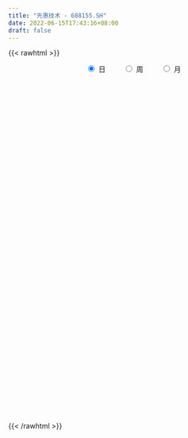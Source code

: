 ```yaml
---
title: "先惠技术 - 688155.SH"
date: 2022-06-15T17:43:16+08:00
draft: false
---
```

{{< rawhtml >}}
    <div style="text-align: center">
        <label style="padding: 1rem;"><input style="margin-right: .5rem" type="radio" name="period" value="D" checked onclick="period_change(this)">日</label>
        <label style="padding: 1rem;"><input style="margin-right: .5rem" type="radio" name="period" value="W" onclick="period_change(this)">周</label>
        <label style="padding: 1rem;"><input style="margin-right: .5rem" type="radio" name="period" value="M" onclick="period_change(this)">月</label>
    </div>
    <div id="chart" style="height: 700px;"></div> 
    <script type="text/javascript">
        const D_v = [124206.69,80470.45,47989.0,33431.68,29339.21,31344.39,31198.3,23331.04,20474.09,21447.74,14818.42,21838.82,15804.06,25136.67,16744.96,14739.3,13012.27,12464.93,10681.92,10879.18,9534.05,12969.58,9588.92,13209.61,12218.04,10835.03,6737.52,72419.95,54273.79,25801.16,23748.02,21853.81,36694.26,38160.74,15353.39,15699.0,7691.98,12760.1,17895.94,15075.28,20309.35,16086.75,20210.23,26529.4,21009.09,29230.0,27811.55,30958.01,27807.19,20720.53,19434.28,24914.01,12880.0,17404.65,13927.17,11067.5,20579.91,11167.14,16702.9,25707.51,11964.03,10477.43,10845.42,13886.72,14020.34,8041.68,13333.7,10389.93,7712.14,10924.56,7636.43,6589.7,7325.14,6337.02,5592.85,10237.66,16707.06,9611.57,6660.68,8879.21,5491.46,4825.78,9155.24,12884.97,8279.24,6339.37,7355.18,6409.91,11453.84,6445.24,8407.7,6456.06,8027.12,9552.81,9298.86,6912.11,9548.4,18255.29,14350.58,8749.78,9623.94,9401.9,7475.98,6436.6,8502.28,16022.11,11161.62,7853.14,20428.11,19859.7,10092.18,17937.51,35203.03,26256.8,16946.37,18508.34,12938.38,13380.64,10996.77,13228.29,10614.85,7957.47,6365.3,8234.85,6301.96,13811.87,20481.52,10388.23,9065.04,9727.04,18466.6,12675.97,11283.55,10130.84,9381.62,9634.31,6536.84,10054.76,12178.4,8698.72,7579.93,5975.23,4861.96,3663.88,4342.04,5623.03,6814.23,4067.61,7773.82,6628.94,6954.76,4461.62,6862.22,4674.03,6214.99,3812.98,3153.48,3577.92,4005.46,3022.15,6609.51,7179.42,3062.48,4440.7,4305.0,4040.87,4906.55,5048.8,2480.54,1926.87,1907.46,4823.86,4284.05,3725.88,2298.06,6901.63,4454.33,8037.8,4453.78,5995.57,3706.44,2520.52,3616.34,3611.1,5246.04,6570.18,2926.33,7760.5,5717.85,3847.27,2126.21,2054.18,7288.58,11363.85,9695.4,4506.9,4709.08,6056.62,5659.13,4665.78,5665.77,3987.68,12136.14,17296.66,11237.65,5094.23,11680.13,13276.72,7946.95,8434.41,6385.39,9511.45,11996.89,8845.3,11085.63,10118.0,9126.89,7612.66,15240.32,10911.18,8642.14,10985.53,19398.03,17449.42,11855.67,10349.42,10353.76,12086.38,10667.17,9169.47,9310.74,12101.41,11218.18,13917.71,7261.51,15051.21,10962.0,9282.21,12333.27,7687.27,12157.96,21697.64,16097.85,14000.02,11284.44,14969.41,19761.05,15301.92,9600.64,10856.51,6734.98,7021.44,8783.81,8020.11,6934.6,8511.24,19060.02,12482.91,14760.95,9040.46,8669.39,10052.11,5406.24,6105.29,13251.0,7401.05,10260.83,8947.56,16529.18,14530.81,14837.64,8851.35,5008.37,4601.19,3952.34,6551.78,12236.39,7263.65,4580.1,5098.33,6640.93,4964.99,3256.96,4997.63,6519.77,5936.08,6695.33,6178.85,4913.51,12327.38,7165.45,7382.86,5710.69,5489.45,6784.37,28933.02,22761.37,8718.14,9159.47,8587.05,8398.81,6266.93,7798.78,13011.77,8149.07,11396.23,8984.01,13846.96,7672.49,11774.39,12884.1,15289.08,7310.7,7323.79,7064.55,7279.95,21316.55,17331.89,7588.46,12874.97,11661.29,16073.98,7173.55,6386.0,11985.83,8266.0,7594.82,6036.68,7504.27,7997.82,6063.03,5211.32,3954.62,3735.21,6950.77,6619.27,6927.17,5846.05,4745.87,3446.67,7338.48,9943.84,5213.11,4575.64,5530.23,3547.07,3824.59,4207.77,7740.17,6019.18,7626.16,9170.28,5904.02,3341.55,7313.99,7398.15,5856.41,6488.33,5331.63,8983.27,5025.14,4089.9,12777.42,10303.7,8628.89,9044.52,7351.6,4891.03,4886.53,7058.81,3928.0,7501.92,6376.48,4875.95,7149.25,10032.22,5505.84,6691.96,3539.25,3481.48,4619.25,3801.74,4314.47,5203.73,2230.36,3256.59,3772.19,5264.33,2279.85,4989.57,2166.13,3634.9,2132.58,2952.37,9995.96,13507.18,5518.67,4509.02,5497.83,5511.72,3365.96,4523.31,4271.46,4746.59,4850.84,3377.54,5857.47,4209.42,2827.5,1576.27,3514.11,4249.1,7661.62,5076.97,7298.26,3957.31,3803.24,4430.8,3015.73,2283.0,2842.23,3666.3,3003.83,1805.89,1822.58,2154.84,3918.18,4157.97,5596.08,10543.39,7853.48,4166.28,2862.33,4518.57,2883.81,3764.58,3587.04,5227.88,5906.51,6024.78,4366.69,3456.05,6246.14,5802.87,6213.16,6036.03]
const D_histogram = [0.0,-0.8487749288,-1.4332592755,-1.7869144272,-1.8654265326,-1.9041539254,-2.0117686573,-2.0917072885,-1.9264465498,-1.881720794,-1.654690974,-1.3304608743,-1.0033059986,-0.6693977159,-0.4480667685,-0.15471602,0.0238839459,0.0937018072,0.1801701725,0.1291797253,0.0505708784,-0.16132031,-0.2755199343,-0.094682997,0.0646165908,0.2580785074,0.4162741854,1.2380983754,1.4727038441,1.532280759,1.4008710025,1.335968867,1.3616111784,0.9213579651,0.4819325505,0.2289743645,0.074358177,0.1437553541,0.3751212715,0.5667489923,0.7980754239,0.9197233646,1.0503075765,1.2761709453,1.4780815843,1.547002988,1.7424104657,1.8120672606,2.1633522918,2.2523577948,2.2782149112,1.9611917201,1.5454295138,1.5436248508,1.482597867,1.4232002497,1.6346425657,1.7253399605,1.5089462251,0.799738926,0.1852286044,-0.3260106571,-0.69328626,-0.8256886293,-0.681438959,-0.6244302974,-0.2605453882,-0.0712424491,-0.0764301469,-0.4060148315,-0.6769390233,-0.8589747115,-0.934867644,-1.0549094931,-0.9546096442,-1.1723914362,-1.4095261139,-1.5474207228,-1.7144662934,-1.7524634309,-1.7520908437,-1.8092106883,-1.9482164624,-2.1012923934,-1.9255415538,-1.7725129154,-1.4966711742,-1.2397789158,-0.8082082547,-0.6689255849,-0.624170034,-0.5247140054,-0.4128594428,-0.5381107461,-0.5106218156,-0.2791854419,0.2600382726,0.8356821238,1.011508418,0.9150034499,0.5186774304,0.1633452158,-0.0784768176,-0.3033058402,-0.4877759995,-0.4038717381,-0.1756551361,0.0516784276,0.7112326502,1.4434015768,1.763321516,1.6879139299,2.4854667795,3.0283756118,3.5652163338,3.098339031,2.6266694368,2.4636581928,2.4447076819,2.595074221,2.2589420346,1.6399265403,0.9067788983,0.5647635099,0.2190625605,-0.3238383204,0.1122706617,0.1248239403,-0.1775432776,-0.437679492,-0.9458058184,-1.3974183429,-1.4963794672,-1.2227557016,-1.1611199615,-1.2010299972,-1.0144924601,-0.8523943269,-0.9393598945,-0.9555629546,-0.5663690394,-0.286806857,-0.2284454721,-0.4018882711,-0.336641789,-0.1882602072,-0.4597130726,-0.6076134458,-0.8048670785,-1.1631929522,-1.4682998589,-1.4635242023,-1.5543579155,-1.5117421549,-1.6235875112,-1.5259303637,-1.4128361688,-1.2429969991,-1.1923565436,-1.119999895,-0.7742580611,-0.645580337,-0.3614761457,-0.2416355253,-0.0083981659,0.0979971242,0.3832946187,0.4904792225,0.5801213305,0.6048834928,0.5582236646,0.584757922,0.6991174277,0.7728673772,0.8404253171,1.0971181618,1.284092591,1.1944697126,0.9557929239,0.7042248485,0.3483074557,-0.0206886145,-0.0268562813,-0.1945133533,-0.4790455486,-0.5712982519,-0.6779327883,-0.8968510329,-0.7016520105,-0.4348533917,-0.2689131794,-0.1359844166,0.300808675,0.7787542239,1.2052477475,1.2201996056,1.0770248532,0.8761661727,0.6425792946,0.4669061817,0.2476088202,0.1746352469,0.5126993914,0.8820961803,0.6115801598,0.5507376794,0.7993854847,1.2762989165,1.5639650307,1.7175609501,1.6819840588,1.4811963675,1.9153578513,2.2155705057,2.409762899,2.3495239309,2.283968377,2.4883655256,2.2731330293,2.0058414151,1.9285113013,1.2238751907,1.4601703764,1.552559344,1.5431780198,1.4905961535,0.6074698716,-0.1610017769,-1.0530839694,-1.3678486124,-1.5832177877,-2.1234406097,-2.6854211238,-2.8840338711,-3.0619098368,-2.8339609092,-2.4337202863,-1.8828508267,-2.2615408352,-1.8653418243,-1.256522312,0.807532098,1.45025047,1.4886607316,1.3413688231,0.8672808993,0.6873191,-0.5104056928,-1.2297413058,-1.5423498878,-1.3797395961,-1.2450155878,-0.6150718976,-0.3687822711,0.02191591,-0.0675126816,0.2936331035,-0.0032998182,-0.9989880385,-1.759776863,-2.1858528586,-2.6626373927,-2.623219457,-2.2991011542,-2.576015373,-2.6080951781,-2.7133022894,-2.4129411803,-1.7014213334,-0.6169211609,-0.3994226827,-0.2297612602,0.0215237707,-0.0817315679,0.001720792,-0.178704929,-0.4425448397,-0.694687974,-0.4479807527,-0.0919685456,-0.2551527856,-0.3900079832,-0.2821687895,0.1693349625,0.6424314947,1.1557658907,1.6284004704,1.9060004169,1.7820839571,1.0049731562,0.9283982674,0.6380346608,0.5031318653,0.2814173444,0.5114972216,-0.7785593683,-1.8568955423,-2.5375525324,-2.6020170692,-2.3641280423,-1.9642335216,-1.560331775,-1.1038885384,-0.5899761193,-0.0107554023,0.3978179319,0.4620424687,0.9505744103,1.1980071549,1.597072402,2.0857635526,2.6359965002,2.5709192253,2.4725554476,2.4153905831,2.191363274,2.2906957201,2.4093297974,2.1103457209,2.1635469337,1.4961185848,0.5719645469,0.1862584037,-0.3367510922,-0.1671393973,-0.2164749436,-0.5741849603,-0.9468498806,-1.3563340726,-1.6258543427,-1.8421440734,-1.9380572659,-1.6925286152,-1.4506879951,-1.4936698359,-1.6705865475,-1.1882950962,-0.7174501714,-0.5244394983,-0.3121905919,-0.0625605348,-0.187902818,-0.2521775645,-0.3737877656,-0.092062189,0.1311556103,0.3790918057,0.4971953734,0.7799540978,0.8972353596,0.6301040708,0.6719425009,0.5993021761,0.6015787008,0.8726830199,1.0561282191,0.9320141573,0.3942335712,0.071829454,-0.4900459015,-0.8383176364,-0.8308752671,-0.3303022325,-0.061779214,0.2828509164,0.8351622134,0.9226393195,0.9584149665,0.7126654712,0.280021751,-0.2311293835,-0.0443020187,-0.2159216969,-0.1457858481,-0.139341324,0.2732479362,0.2263659747,-0.2112229196,-0.5135380569,-0.6955407852,-1.0137315112,-1.2444910832,-1.1642864874,-1.1013246793,-1.2637499105,-1.4335185163,-1.1458084476,-0.5851066698,-0.36062897,0.183338235,0.4531744543,0.7089584146,0.609058362,0.2722022736,-0.5222433809,-1.4094129949,-1.6055393604,-1.8874700812,-2.0668921321,-2.1488019698,-2.2586808403,-2.1530966661,-2.2583455451,-2.0874919052,-1.8077697732,-1.433339958,-0.828286628,-0.3108150037,0.135554623,0.3975023571,0.4628499301,0.1688336548,-0.452821407,-0.9539289554,-0.9189909909,-0.8330719806,-0.5397530333,-0.0929334595,0.1358775801,0.3414615462,0.6664361952,1.1319272764,1.5474668971,1.7366326607,1.7840770433,1.7935757219,1.6904655938,1.76083386,1.917554843,2.0417854776,1.6150099906,1.219582977,1.0889447237,1.0239763146,0.9935822742,1.0122672813,1.1273505005,1.4238017967,1.7870657188,1.7498084697,1.4626681123,0.944470673,0.8469988699,0.9238732834,0.9334957877,0.8893995719]
const D_fast = [0.0,-1.060968661,-2.0037678266,-2.8041515851,-3.3490203236,-3.8637861978,-4.474343094,-5.0772085473,-5.3935594461,-5.8192638887,-6.0059068123,-6.0142919312,-5.9379635551,-5.7714047013,-5.6620904461,-5.4074187026,-5.2228477503,-5.1296044372,-4.9980935288,-5.0167890446,-5.082755172,-5.3349764378,-5.5180560457,-5.3608898576,-5.1854361222,-4.9274545787,-4.6651903544,-3.5338415705,-2.9310601408,-2.4884130361,-2.269605042,-2.0005149607,-1.6344698547,-1.8443835767,-2.1633258538,-2.3590404486,-2.4950670918,-2.3897310762,-2.0645848409,-1.7312698721,-1.3004245845,-0.9488458027,-0.5556846967,-0.0107785915,0.5606524436,1.0163245942,1.6473346884,2.1700082984,3.0621314026,3.7142263543,4.3096371985,4.4829119374,4.4535071096,4.8376086592,5.1472311421,5.4436335873,6.0637365447,6.5857689296,6.7466117506,6.2373391829,5.6691360124,5.0763940867,4.5357969188,4.1969723922,4.1708623227,4.0717634099,4.3705119721,4.542004299,4.5177090644,4.086620672,3.6464617244,3.2496823583,2.9400725147,2.5563032924,2.4179507302,1.9070710792,1.317554873,0.7928050833,0.1971429395,-0.2789700557,-0.7166201796,-1.2260426962,-1.8521025859,-2.5305016153,-2.8361361641,-3.1262357546,-3.2245618069,-3.2776142775,-3.04809568,-3.0760444064,-3.1873313641,-3.2190538368,-3.2104141349,-3.4701931247,-3.5703596481,-3.4087196348,-2.8044863522,-2.0199219701,-1.5912185714,-1.458972677,-1.7256293389,-2.0401252496,-2.3015664873,-2.6022219701,-2.9086361292,-2.9256998023,-2.7413969843,-2.5011438137,-1.6637814286,-0.5707621078,0.1899882103,0.5365591068,1.9554786512,3.2554813865,4.6836261919,4.9913336469,5.1763314119,5.629234716,6.2214611256,7.02059622,7.2491995422,7.040165683,6.5337127656,6.3328882547,6.0419529455,5.4180924844,5.882269132,5.9260283956,5.5792753584,5.209719271,4.46514149,3.6641743797,3.1911183886,3.1590532288,2.9304089785,2.5902414436,2.5231558656,2.4721554171,2.1503498758,1.8952560771,2.1428577325,2.3507182005,2.3519682174,2.0780533507,2.0591393855,2.1604559156,1.774074782,1.4742710473,1.0758006449,0.4266765332,-0.2455053382,-0.6066107322,-1.0860339243,-1.4213537024,-1.9390959365,-2.2229213799,-2.4630362272,-2.6039463073,-2.8513949877,-3.0590383128,-2.9068609942,-2.9395783544,-2.7458431995,-2.6864114604,-2.4552736425,-2.3243790713,-1.9432579222,-1.7134535127,-1.4787810721,-1.3027980367,-1.2099019486,-1.0371782107,-0.7480393481,-0.4810725544,-0.2034082852,0.3275640999,0.8355616769,1.0445562266,1.044827669,0.9693158056,0.7004752768,0.326307053,0.3134253158,0.0971399056,-0.3071536769,-0.5422309432,-0.8183486766,-1.2614796795,-1.2416936597,-1.0836083889,-0.9848964714,-0.8859638127,-0.3739685523,0.2986655525,1.026471013,1.3464727725,1.4725542334,1.4907370961,1.4177950416,1.3588484741,1.2014533176,1.1721385561,1.6383775485,2.2282983825,2.1106774019,2.1875193413,2.6360135178,3.4320016787,4.1106590506,4.6936452075,5.0785643309,5.2480757316,6.1610766781,7.015181959,7.811815077,8.3389570916,8.8443936319,9.670882162,10.0239329231,10.2581016626,10.6628993741,10.2642320612,10.865569841,11.3460986446,11.7225118253,12.0425789974,11.3113201835,10.5025980907,9.3472449059,8.6905181098,8.0793444876,7.0082615131,5.7749257181,4.8553045031,3.9119510781,3.4314097785,3.2232203297,3.3033770826,2.3593018653,2.2891654202,2.5838543545,4.8497917889,5.8550727785,6.2656482229,6.4536985202,6.1964308212,6.188298797,4.8629725809,3.8362016415,3.1380055876,2.9556809802,2.7791510915,3.2553268073,3.4094208661,3.8055980247,3.6992912627,4.1338453236,3.8360874474,2.5906522174,1.3899191772,0.417379967,-0.7250639152,-1.3414508439,-1.5921078297,-2.5130258917,-3.1971294913,-3.980662175,-4.283536361,-3.9973718473,-3.0671019652,-2.9494591576,-2.8372380501,-2.5805720765,-2.7042603071,-2.6203777493,-2.8454797025,-3.2199558231,-3.645770951,-3.5110589178,-3.1780388471,-3.4050112836,-3.637368477,-3.6000714806,-3.1062339879,-2.4725295821,-1.6702537134,-0.7905190161,-0.0364189654,0.2851855641,-0.2406819478,-0.0851572697,-0.2160122111,-0.2251320403,-0.3764922251,-0.0185380425,-1.5032344745,-3.045794534,-4.3608396572,-5.0758084613,-5.428951445,-5.5201153047,-5.5062965018,-5.3258253998,-4.9594070105,-4.3828751441,-3.8748473269,-3.695112173,-2.9689366288,-2.4220020955,-1.6236687478,-0.6135367091,0.5956953636,1.1733478949,1.6931229791,2.2398057604,2.5636192699,3.235625646,3.9565921727,4.1851945263,4.7792824726,4.4858837699,3.7047208687,3.3655793265,2.7583820575,2.8862089031,2.7827546208,2.2814983641,1.6721209736,0.9235532635,0.2475694078,-0.4292563414,-1.0096838504,-1.1872873534,-1.3081187321,-1.7245180318,-2.3190813803,-2.1338637031,-1.8423813212,-1.7804805226,-1.6462792642,-1.4122893408,-1.5846073285,-1.7119264662,-1.9269836086,-1.6682735793,-1.4122668774,-1.0695577306,-0.8271553195,-0.3494080707,-0.007817969,-0.1174232401,0.0924008152,0.1695860344,0.3222572343,0.8115323084,1.2590095624,1.3678990399,0.9286768466,0.6242300929,-0.0601567379,-0.6180078819,-0.8182843294,-0.4002868529,-0.1472086379,0.2681342215,1.0292360719,1.3473730079,1.6227523965,1.555169269,1.1925309866,0.6235975062,0.7993493663,0.5737492639,0.6074386507,0.5790478438,1.059949088,1.0696586202,0.5792639959,0.1485643445,-0.2073235801,-0.7789471839,-1.3208295267,-1.5316965527,-1.7440659145,-2.2224286233,-2.7505768582,-2.7493189014,-2.3348937911,-2.2005733338,-1.61077157,-1.2276417372,-0.7946181732,-0.7422536353,-1.0110591553,-1.936065655,-3.1755885177,-3.7730997233,-4.5268979644,-5.2230430484,-5.8421533785,-6.5167024591,-6.9493924515,-7.6192277167,-7.9702470531,-8.1424673645,-8.1263725387,-7.7283908657,-7.2886229924,-6.8083647099,-6.4470413865,-6.265981331,-6.5177891926,-7.2526496062,-7.9922393934,-8.1870491766,-8.3093981614,-8.1510174725,-7.7274312635,-7.464650829,-7.1737014762,-6.6821177785,-5.9336448782,-5.1312385333,-4.5079146045,-4.0144509611,-3.556558352,-3.2370520817,-2.7264753504,-2.0903656567,-1.4556886527,-1.4787116421,-1.5692429114,-1.4276449838,-1.2366193142,-1.018617786,-0.7468659587,-0.3499451144,0.3024566311,1.1124869828,1.5126818512,1.5912085219,1.3091287507,1.4234066651,1.7312493996,1.9742458508,2.1524995279]
const D_slow = [0.0,-0.2121937322,-0.5705085511,-1.0172371579,-1.483593791,-1.9596322724,-2.4625744367,-2.9855012588,-3.4671128963,-3.9375430948,-4.3512158383,-4.6838310569,-4.9346575565,-5.1020069855,-5.2140236776,-5.2527026826,-5.2467316961,-5.2233062443,-5.1782637012,-5.1459687699,-5.1333260503,-5.1736561278,-5.2425361114,-5.2662068607,-5.250052713,-5.1855330861,-5.0814645398,-4.7719399459,-4.4037639849,-4.0206937951,-3.6704760445,-3.3364838278,-2.9960810331,-2.7657415419,-2.6452584042,-2.5880148131,-2.5694252689,-2.5334864303,-2.4397061125,-2.2980188644,-2.0985000084,-1.8685691673,-1.6059922731,-1.2869495368,-0.9174291407,-0.5306783937,-0.0950757773,0.3579410378,0.8987791108,1.4618685595,2.0314222873,2.5217202173,2.9080775958,3.2939838084,3.6646332752,4.0204333376,4.429093979,4.8604289691,5.2376655254,5.4376002569,5.483907408,5.4024047438,5.2290831788,5.0226610215,4.8523012817,4.6961937073,4.6310573603,4.613246748,4.5941392113,4.4926355035,4.3234007476,4.1086570698,3.8749401588,3.6112127855,3.3725603744,3.0794625154,2.7270809869,2.3402258062,1.9116092328,1.4734933751,1.0354706642,0.5831679921,0.0961138765,-0.4292092218,-0.9105946103,-1.3537228391,-1.7278906327,-2.0378353616,-2.2398874253,-2.4071188215,-2.5631613301,-2.6943398314,-2.7975546921,-2.9320823786,-3.0597378325,-3.129534193,-3.0645246248,-2.8556040939,-2.6027269894,-2.3739761269,-2.2443067693,-2.2034704654,-2.2230896698,-2.2989161298,-2.4208601297,-2.5218280642,-2.5657418482,-2.5528222413,-2.3750140788,-2.0141636846,-1.5733333056,-1.1513548231,-0.5299881283,0.2271057747,1.1184098581,1.8929946159,2.5496619751,3.1655765233,3.7767534438,4.425521999,4.9902575076,5.4002391427,5.6269338673,5.7681247448,5.8228903849,5.7419308048,5.7699984702,5.8012044553,5.7568186359,5.6473987629,5.4109473084,5.0615927226,4.6874978558,4.3818089304,4.09152894,3.7912714407,3.5376483257,3.324549744,3.0897097704,2.8508190317,2.7092267719,2.6375250576,2.5804136896,2.4799416218,2.3957811745,2.3487161227,2.2337878546,2.0818844931,1.8806677235,1.5898694854,1.2227945207,0.8569134701,0.4683239912,0.0903884525,-0.3155084253,-0.6969910162,-1.0502000584,-1.3609493082,-1.6590384441,-1.9390384178,-2.1326029331,-2.2939980174,-2.3843670538,-2.4447759351,-2.4468754766,-2.4223761956,-2.3265525409,-2.2039327352,-2.0589024026,-1.9076815294,-1.7681256133,-1.6219361328,-1.4471567758,-1.2539399315,-1.0438336023,-0.7695540618,-0.4485309141,-0.1499134859,0.089034745,0.2650909572,0.3521678211,0.3469956675,0.3402815971,0.2916532588,0.1718918717,0.0290673087,-0.1404158884,-0.3646286466,-0.5400416492,-0.6487549972,-0.715983292,-0.7499793961,-0.6747772274,-0.4800886714,-0.1787767345,0.1262731669,0.3955293802,0.6145709234,0.775215747,0.8919422924,0.9538444975,0.9975033092,1.125678157,1.3462022021,1.4990972421,1.6367816619,1.8366280331,2.1557027622,2.5466940199,2.9760842574,3.3965802721,3.766879364,4.2457188268,4.7996114533,5.402052178,5.9894331607,6.560425255,7.1825166364,7.7507998937,8.2522602475,8.7343880728,9.0403568705,9.4053994646,9.7935393006,10.1793338056,10.5519828439,10.7038503118,10.6635998676,10.4003288753,10.0583667222,9.6625622753,9.1317021228,8.4603468419,7.7393383741,6.9738609149,6.2653706876,5.6569406161,5.1862279094,4.6208427006,4.1545072445,3.8403766665,4.042259691,4.4048223085,4.7769874914,5.1123296971,5.3291499219,5.500979697,5.3733782738,5.0659429473,4.6803554753,4.3354205763,4.0241666794,3.870398705,3.7782031372,3.7836821147,3.7668039443,3.8402122201,3.8393872656,3.589640256,3.1496960402,2.6032328256,1.9375734774,1.2817686132,0.7069933246,0.0629894813,-0.5890343132,-1.2673598856,-1.8705951806,-2.295950514,-2.4501808042,-2.5500364749,-2.6074767899,-2.6020958473,-2.6225287392,-2.6220985412,-2.6667747735,-2.7774109834,-2.9510829769,-3.0630781651,-3.0860703015,-3.1498584979,-3.2473604937,-3.3179026911,-3.2755689505,-3.1149610768,-2.8260196041,-2.4189194865,-1.9424193823,-1.496898393,-1.245655104,-1.0135555371,-0.8540468719,-0.7282639056,-0.6579095695,-0.5300352641,-0.7246751062,-1.1888989917,-1.8232871248,-2.4737913921,-3.0648234027,-3.5558817831,-3.9459647268,-4.2219368614,-4.3694308913,-4.3721197418,-4.2726652589,-4.1571546417,-3.9195110391,-3.6200092504,-3.2207411499,-2.6993002617,-2.0403011367,-1.3975713303,-0.7794324684,-0.1755848227,0.3722559958,0.9449299259,1.5472623752,2.0748488055,2.6157355389,2.9897651851,3.1327563218,3.1793209227,3.0951331497,3.0533483004,2.9992295644,2.8556833244,2.6189708542,2.2798873361,1.8734237504,1.412887732,0.9283734156,0.5052412618,0.142569263,-0.230848196,-0.6484948328,-0.9455686069,-1.1249311497,-1.2560410243,-1.3340886723,-1.349728806,-1.3967045105,-1.4597489016,-1.553195843,-1.5762113903,-1.5434224877,-1.4486495363,-1.3243506929,-1.1293621685,-0.9050533286,-0.7475273109,-0.5795416857,-0.4297161417,-0.2793214665,-0.0611507115,0.2028813433,0.4358848826,0.5344432754,0.5524006389,0.4298891636,0.2203097545,0.0125909377,-0.0699846204,-0.0854294239,-0.0147166948,0.1940738585,0.4247336884,0.66433743,0.8425037978,0.9125092356,0.8547268897,0.843651385,0.7896709608,0.7532244988,0.7183891678,0.7867011518,0.8432926455,0.7904869156,0.6621024014,0.4882172051,0.2347843273,-0.0763384435,-0.3674100654,-0.6427412352,-0.9586787128,-1.3170583419,-1.6035104538,-1.7497871213,-1.8399443638,-1.794109805,-1.6808161914,-1.5035765878,-1.3513119973,-1.2832614289,-1.4138222741,-1.7661755228,-2.1675603629,-2.6394278832,-3.1561509163,-3.6933514087,-4.2580216188,-4.7962957853,-5.3608821716,-5.8827551479,-6.3346975912,-6.6930325807,-6.9001042377,-6.9778079886,-6.9439193329,-6.8445437436,-6.7288312611,-6.6866228474,-6.7998281992,-7.038310438,-7.2680581857,-7.4763261809,-7.6112644392,-7.6344978041,-7.600528409,-7.5151630225,-7.3485539737,-7.0655721546,-6.6787054303,-6.2445472652,-5.7985280043,-5.3501340739,-4.9275176754,-4.4873092104,-4.0079204997,-3.4974741303,-3.0937216326,-2.7888258884,-2.5165897075,-2.2605956288,-2.0122000602,-1.7591332399,-1.4772956148,-1.1213451656,-0.6745787359,-0.2371266185,0.1285404096,0.3646580778,0.5764077953,0.8073761161,1.0407500631,1.263099956]
const D_data = [['2020-08-11', 88.0, 82.01, 81.88, 92.0],['2020-08-12', 77.0, 68.71, 68.48, 77.0],['2020-08-13', 69.0, 67.16, 66.06, 71.36],['2020-08-14', 67.0, 66.1, 65.66, 67.88],['2020-08-17', 66.3, 66.73, 66.23, 67.8],['2020-08-18', 66.66, 65.15, 64.5, 66.8],['2020-08-19', 65.01, 62.0, 62.0, 65.67],['2020-08-20', 61.2, 59.8, 59.65, 61.87],['2020-08-21', 60.3, 61.03, 59.88, 62.0],['2020-08-24', 60.42, 58.03, 57.1, 60.5],['2020-08-25', 58.5, 59.04, 57.86, 59.87],['2020-08-26', 59.2, 59.91, 59.05, 61.38],['2020-08-27', 59.91, 60.09, 58.0, 60.54],['2020-08-28', 61.0, 60.58, 60.2, 63.64],['2020-08-31', 60.57, 59.49, 58.8, 61.25],['2020-09-01', 59.19, 60.8, 59.19, 61.88],['2020-09-02', 60.9, 59.84, 59.4, 61.5],['2020-09-03', 59.9, 58.45, 58.32, 59.98],['2020-09-04', 57.02, 58.45, 56.88, 58.58],['2020-09-07', 58.29, 56.21, 56.14, 59.06],['2020-09-08', 56.16, 54.85, 54.77, 56.59],['2020-09-09', 54.39, 51.61, 51.61, 54.54],['2020-09-10', 52.31, 51.03, 50.8, 52.77],['2020-09-11', 51.1, 54.01, 50.56, 54.17],['2020-09-14', 54.93, 53.9, 53.26, 55.0],['2020-09-15', 54.2, 54.67, 53.15, 55.22],['2020-09-16', 54.67, 54.72, 53.88, 54.81],['2020-09-17', 54.82, 65.66, 54.42, 65.66],['2020-09-18', 64.01, 61.6, 60.37, 65.41],['2020-09-21', 60.48, 60.81, 59.66, 62.3],['2020-09-22', 61.06, 58.85, 57.86, 61.16],['2020-09-23', 58.71, 59.75, 58.09, 60.35],['2020-09-24', 59.0, 61.41, 57.7, 62.88],['2020-09-25', 61.46, 54.95, 54.5, 62.8],['2020-09-28', 54.61, 52.75, 52.53, 55.32],['2020-09-29', 53.15, 53.12, 52.93, 55.31],['2020-09-30', 53.4, 53.0, 52.8, 54.05],['2020-10-09', 55.0, 55.3, 53.71, 55.88],['2020-10-12', 56.26, 58.0, 55.98, 58.75],['2020-10-13', 58.59, 58.69, 57.51, 59.49],['2020-10-14', 58.29, 60.57, 58.03, 61.81],['2020-10-15', 60.88, 60.56, 59.6, 62.5],['2020-10-16', 60.0, 61.9, 59.8, 63.11],['2020-10-19', 63.18, 64.79, 62.31, 65.88],['2020-10-20', 64.76, 66.6, 63.63, 66.94],['2020-10-21', 67.0, 66.78, 66.5, 73.0],['2020-10-22', 66.38, 70.36, 66.38, 71.6],['2020-10-23', 70.4, 70.95, 68.3, 75.16],['2020-10-26', 70.02, 77.31, 68.16, 77.31],['2020-10-27', 76.5, 77.16, 75.31, 78.57],['2020-10-28', 76.58, 78.75, 75.01, 78.75],['2020-10-29', 74.2, 75.69, 73.02, 78.78],['2020-10-30', 75.0, 74.26, 74.1, 77.49],['2020-11-02', 72.66, 80.0, 72.66, 81.78],['2020-11-03', 79.74, 80.8, 77.08, 82.78],['2020-11-04', 80.7, 82.21, 78.38, 83.39],['2020-11-05', 82.8, 87.85, 82.8, 90.99],['2020-11-06', 90.0, 89.17, 88.03, 92.55],['2020-11-09', 92.0, 87.0, 84.85, 92.0],['2020-11-10', 85.26, 80.0, 79.56, 88.4],['2020-11-11', 80.94, 78.77, 77.2, 81.78],['2020-11-12', 79.88, 77.73, 77.12, 82.38],['2020-11-13', 76.05, 77.5, 75.72, 79.23],['2020-11-16', 78.4, 79.21, 74.0, 81.5],['2020-11-17', 79.21, 82.81, 79.21, 86.0],['2020-11-18', 82.7, 82.42, 80.19, 85.02],['2020-11-19', 82.42, 87.72, 80.83, 87.9],['2020-11-20', 88.0, 87.56, 84.9, 88.0],['2020-11-23', 86.42, 86.22, 83.99, 87.31],['2020-11-24', 87.8, 81.7, 80.05, 88.96],['2020-11-25', 80.88, 81.0, 79.11, 84.19],['2020-11-26', 81.0, 80.87, 78.8, 82.27],['2020-11-27', 80.85, 81.35, 79.78, 83.36],['2020-11-30', 80.0, 80.0, 77.5, 81.99],['2020-12-01', 80.0, 82.4, 78.92, 82.4],['2020-12-02', 82.32, 77.7, 77.0, 83.37],['2020-12-03', 76.77, 75.6, 70.99, 78.13],['2020-12-04', 74.0, 75.0, 73.18, 77.52],['2020-12-07', 75.88, 72.8, 72.51, 75.88],['2020-12-08', 72.46, 72.71, 72.0, 75.0],['2020-12-09', 72.87, 71.86, 71.4, 74.48],['2020-12-10', 71.86, 69.67, 69.48, 72.03],['2020-12-11', 69.5, 66.65, 65.0, 69.97],['2020-12-14', 66.7, 64.03, 63.54, 68.83],['2020-12-15', 64.23, 66.5, 62.6, 67.0],['2020-12-16', 66.48, 65.46, 63.68, 66.99],['2020-12-17', 66.88, 66.63, 63.5, 67.28],['2020-12-18', 66.01, 66.47, 64.5, 68.06],['2020-12-21', 65.2, 69.4, 65.01, 69.52],['2020-12-22', 68.01, 66.36, 66.11, 69.46],['2020-12-23', 66.8, 64.8, 63.5, 67.97],['2020-12-24', 64.72, 65.04, 62.02, 65.85],['2020-12-25', 64.57, 65.0, 59.26, 66.0],['2020-12-28', 65.2, 61.2, 60.55, 65.2],['2020-12-29', 61.2, 62.0, 59.4, 63.71],['2020-12-30', 61.9, 64.5, 61.31, 65.35],['2020-12-31', 64.6, 70.0, 63.13, 70.58],['2021-01-04', 75.0, 73.5, 71.82, 78.0],['2021-01-05', 74.0, 70.88, 69.1, 74.01],['2021-01-06', 70.08, 68.1, 67.7, 70.8],['2021-01-07', 67.0, 63.25, 62.98, 67.9],['2021-01-08', 63.99, 61.68, 60.1, 63.99],['2021-01-11', 62.91, 61.2, 58.6, 62.91],['2021-01-12', 59.81, 59.67, 58.04, 60.97],['2021-01-13', 59.68, 58.41, 56.54, 60.46],['2021-01-14', 63.2, 60.79, 59.56, 63.2],['2021-01-15', 60.7, 62.85, 58.64, 65.6],['2021-01-18', 62.81, 63.66, 62.32, 64.68],['2021-01-19', 63.67, 71.44, 63.67, 72.0],['2021-01-20', 71.49, 76.68, 70.87, 78.09],['2021-01-21', 76.5, 75.4, 72.8, 76.95],['2021-01-22', 75.0, 72.3, 68.5, 75.0],['2021-01-25', 75.0, 86.76, 75.0, 86.76],['2021-01-26', 88.88, 89.4, 87.89, 96.66],['2021-01-27', 92.26, 95.0, 89.0, 97.8],['2021-01-28', 97.34, 85.5, 83.5, 99.0],['2021-01-29', 88.0, 85.51, 82.6, 89.62],['2021-02-01', 87.04, 90.11, 87.04, 92.99],['2021-02-02', 89.29, 93.89, 88.45, 95.95],['2021-02-03', 97.41, 98.98, 97.0, 104.47],['2021-02-04', 100.04, 95.0, 93.15, 100.2],['2021-02-05', 93.1, 91.17, 91.17, 99.66],['2021-02-08', 91.8, 87.88, 87.25, 94.19],['2021-02-09', 89.5, 91.27, 83.25, 92.99],['2021-02-10', 89.8, 90.5, 88.59, 93.99],['2021-02-18', 89.9, 86.4, 84.98, 94.24],['2021-02-19', 86.0, 99.12, 83.0, 101.58],['2021-02-22', 97.33, 95.95, 94.5, 101.57],['2021-02-23', 94.02, 92.02, 90.55, 97.88],['2021-02-24', 90.18, 91.59, 88.04, 94.0],['2021-02-25', 91.56, 86.63, 78.83, 93.84],['2021-02-26', 84.43, 84.54, 80.0, 87.0],['2021-03-01', 82.18, 87.0, 82.18, 91.77],['2021-03-02', 89.11, 91.7, 85.3, 92.75],['2021-03-03', 91.3, 89.6, 86.53, 91.3],['2021-03-04', 88.66, 88.0, 84.0, 89.53],['2021-03-05', 89.68, 90.87, 87.82, 94.51],['2021-03-08', 92.09, 91.25, 89.2, 97.5],['2021-03-09', 90.25, 88.07, 85.3, 93.7],['2021-03-10', 88.02, 88.34, 82.8, 90.94],['2021-03-11', 88.77, 94.22, 87.06, 95.41],['2021-03-12', 93.17, 94.7, 92.91, 97.02],['2021-03-15', 96.5, 93.01, 91.18, 96.5],['2021-03-16', 91.52, 89.9, 89.52, 94.68],['2021-03-17', 88.11, 92.65, 87.68, 94.78],['2021-03-18', 92.01, 94.4, 89.09, 94.49],['2021-03-19', 91.08, 88.87, 87.78, 93.5],['2021-03-22', 87.88, 89.16, 87.88, 93.01],['2021-03-23', 89.56, 87.32, 86.13, 93.17],['2021-03-24', 90.32, 83.25, 83.01, 90.32],['2021-03-25', 82.99, 81.26, 80.51, 84.39],['2021-03-26', 80.08, 83.3, 80.08, 84.34],['2021-03-29', 83.3, 80.75, 78.7, 86.8],['2021-03-30', 81.97, 81.1, 79.32, 83.34],['2021-03-31', 80.99, 77.7, 77.5, 81.73],['2021-04-01', 79.89, 78.95, 77.61, 80.33],['2021-04-02', 79.89, 78.41, 78.06, 81.0],['2021-04-06', 79.0, 78.65, 76.51, 79.3],['2021-04-07', 78.6, 76.56, 75.81, 78.6],['2021-04-08', 76.7, 75.98, 75.98, 78.95],['2021-04-09', 75.8, 79.49, 74.58, 80.88],['2021-04-12', 79.52, 77.17, 76.6, 82.38],['2021-04-13', 76.63, 79.5, 76.12, 79.96],['2021-04-14', 81.0, 77.95, 77.14, 81.0],['2021-04-15', 75.08, 79.88, 75.08, 79.88],['2021-04-16', 78.5, 78.9, 77.13, 80.5],['2021-04-19', 78.9, 82.06, 78.22, 82.8],['2021-04-20', 82.99, 80.92, 80.53, 84.6],['2021-04-21', 81.4, 81.36, 79.53, 82.56],['2021-04-22', 81.0, 81.05, 80.29, 82.44],['2021-04-23', 80.98, 80.3, 79.15, 81.2],['2021-04-26', 79.8, 81.38, 77.6, 83.52],['2021-04-27', 80.8, 83.16, 78.41, 83.18],['2021-04-28', 82.27, 83.56, 81.5, 85.46],['2021-04-29', 84.7, 84.35, 82.56, 85.0],['2021-04-30', 82.98, 88.25, 82.98, 90.0],['2021-05-06', 88.41, 89.45, 86.5, 89.99],['2021-05-07', 93.0, 87.2, 87.19, 95.95],['2021-05-10', 88.28, 85.3, 84.67, 88.5],['2021-05-11', 85.3, 84.5, 80.46, 86.65],['2021-05-12', 83.97, 82.01, 81.51, 85.09],['2021-05-13', 80.51, 80.06, 79.52, 83.0],['2021-05-14', 80.06, 83.62, 79.16, 84.33],['2021-05-17', 80.0, 81.08, 80.0, 84.54],['2021-05-18', 81.78, 78.15, 77.91, 81.78],['2021-05-19', 78.06, 79.13, 75.63, 80.5],['2021-05-20', 78.81, 77.9, 77.38, 79.8],['2021-05-21', 77.9, 74.94, 74.88, 78.88],['2021-05-24', 74.94, 79.36, 74.1, 80.78],['2021-05-25', 78.01, 80.97, 78.01, 81.89],['2021-05-26', 82.0, 80.5, 79.72, 82.65],['2021-05-27', 80.33, 80.63, 79.75, 81.78],['2021-05-28', 81.01, 85.95, 81.0, 89.51],['2021-05-31', 86.02, 89.3, 84.15, 93.1],['2021-06-01', 89.98, 91.86, 87.21, 94.49],['2021-06-02', 91.8, 88.87, 88.6, 91.8],['2021-06-03', 89.66, 87.5, 87.21, 91.16],['2021-06-04', 87.86, 86.7, 85.31, 89.83],['2021-06-07', 86.18, 85.82, 84.91, 89.63],['2021-06-08', 85.22, 86.0, 84.61, 88.44],['2021-06-09', 86.88, 84.8, 84.31, 88.8],['2021-06-10', 84.31, 86.15, 84.02, 87.2],['2021-06-11', 85.8, 92.45, 85.64, 94.0],['2021-06-15', 94.0, 95.5, 91.0, 97.0],['2021-06-16', 95.98, 88.55, 86.7, 96.0],['2021-06-17', 87.58, 90.97, 86.11, 91.68],['2021-06-18', 90.8, 96.15, 89.49, 97.5],['2021-06-21', 96.8, 102.1, 93.5, 102.68],['2021-06-22', 102.5, 103.28, 98.17, 103.56],['2021-06-23', 102.5, 104.51, 100.23, 105.87],['2021-06-24', 103.92, 104.28, 101.0, 106.2],['2021-06-25', 104.39, 103.35, 100.03, 105.75],['2021-06-28', 104.45, 113.88, 104.0, 116.9],['2021-06-29', 116.0, 116.5, 111.69, 118.0],['2021-06-30', 116.3, 119.1, 114.1, 122.0],['2021-07-01', 118.0, 119.0, 117.0, 125.3],['2021-07-02', 118.29, 121.35, 115.71, 125.5],['2021-07-05', 122.49, 128.01, 121.85, 129.84],['2021-07-06', 128.15, 125.7, 120.08, 134.44],['2021-07-07', 123.42, 126.6, 120.0, 130.99],['2021-07-08', 127.0, 130.84, 124.48, 134.73],['2021-07-09', 130.61, 123.39, 118.42, 130.61],['2021-07-12', 126.88, 136.31, 126.01, 143.0],['2021-07-13', 139.52, 137.98, 136.63, 148.44],['2021-07-14', 140.0, 139.6, 132.51, 144.44],['2021-07-15', 137.55, 141.59, 133.6, 146.57],['2021-07-16', 141.6, 131.0, 129.8, 145.95],['2021-07-19', 130.22, 129.66, 124.99, 133.48],['2021-07-20', 129.46, 124.62, 121.0, 129.46],['2021-07-21', 120.0, 129.07, 120.0, 131.33],['2021-07-22', 129.01, 129.1, 126.1, 135.58],['2021-07-23', 130.66, 122.83, 122.02, 139.0],['2021-07-26', 120.04, 118.89, 114.34, 127.03],['2021-07-27', 119.87, 120.3, 119.56, 128.0],['2021-07-28', 120.26, 118.2, 115.0, 125.52],['2021-07-29', 121.0, 122.0, 112.69, 124.8],['2021-07-30', 122.45, 124.6, 120.51, 129.0],['2021-08-02', 125.71, 128.11, 124.6, 134.0],['2021-08-03', 127.25, 115.96, 113.62, 130.96],['2021-08-04', 115.27, 124.69, 115.0, 124.98],['2021-08-05', 125.2, 129.4, 120.32, 130.19],['2021-08-06', 133.63, 155.28, 132.03, 155.28],['2021-08-09', 151.88, 146.32, 143.11, 158.86],['2021-08-10', 145.0, 142.43, 142.43, 153.28],['2021-08-11', 147.17, 141.65, 136.76, 147.17],['2021-08-12', 141.82, 137.5, 131.7, 145.66],['2021-08-13', 149.08, 140.81, 139.8, 154.99],['2021-08-16', 135.16, 125.16, 123.33, 137.11],['2021-08-17', 126.5, 126.0, 123.5, 129.84],['2021-08-18', 125.25, 127.88, 122.33, 131.83],['2021-08-19', 125.34, 132.9, 124.71, 135.36],['2021-08-20', 130.55, 132.9, 128.9, 137.0],['2021-08-23', 134.0, 141.0, 133.14, 144.76],['2021-08-24', 141.0, 138.72, 137.03, 144.23],['2021-08-25', 139.68, 142.66, 137.2, 144.0],['2021-08-26', 140.1, 137.98, 136.82, 145.0],['2021-08-27', 143.6, 145.0, 138.26, 153.9],['2021-08-30', 145.03, 137.59, 137.11, 147.0],['2021-08-31', 138.0, 125.45, 124.75, 140.67],['2021-09-01', 127.01, 123.0, 119.05, 127.45],['2021-09-02', 123.0, 122.8, 120.32, 124.53],['2021-09-03', 122.8, 118.09, 114.97, 122.8],['2021-09-06', 116.8, 121.48, 115.77, 121.96],['2021-09-07', 122.18, 124.2, 119.24, 126.51],['2021-09-08', 124.2, 114.89, 113.01, 124.9],['2021-09-09', 112.98, 115.0, 111.11, 116.16],['2021-09-10', 115.2, 111.44, 108.3, 116.87],['2021-09-13', 112.58, 114.77, 110.47, 115.77],['2021-09-14', 117.18, 120.72, 115.8, 127.3],['2021-09-15', 122.8, 129.0, 120.0, 130.0],['2021-09-16', 126.51, 120.9, 120.1, 132.88],['2021-09-17', 123.28, 120.73, 118.0, 125.23],['2021-09-22', 120.0, 122.44, 118.35, 126.0],['2021-09-23', 117.54, 118.0, 117.08, 124.99],['2021-09-24', 117.85, 119.88, 117.16, 121.87],['2021-09-27', 123.26, 115.86, 115.0, 123.26],['2021-09-28', 111.23, 112.97, 111.23, 120.77],['2021-09-29', 111.74, 110.85, 109.75, 117.58],['2021-09-30', 114.31, 116.2, 109.95, 116.97],['2021-10-08', 117.3, 118.55, 116.65, 120.93],['2021-10-11', 118.57, 111.98, 110.33, 118.57],['2021-10-12', 111.16, 110.81, 108.55, 115.2],['2021-10-13', 112.33, 113.04, 109.03, 113.6],['2021-10-14', 114.2, 118.35, 113.04, 120.66],['2021-10-15', 120.5, 121.0, 115.16, 122.95],['2021-10-18', 121.17, 124.48, 119.23, 125.55],['2021-10-19', 124.99, 127.39, 123.98, 130.99],['2021-10-20', 128.13, 128.09, 125.0, 130.5],['2021-10-21', 127.26, 124.71, 123.0, 127.49],['2021-10-22', 124.77, 115.0, 113.51, 124.9],['2021-10-25', 113.9, 122.08, 113.72, 123.75],['2021-10-26', 129.16, 118.9, 117.76, 129.16],['2021-10-27', 118.58, 120.04, 117.3, 122.33],['2021-10-28', 119.28, 118.2, 115.01, 120.5],['2021-10-29', 117.5, 124.12, 116.02, 124.5],['2021-11-01', 114.0, 101.99, 99.33, 114.0],['2021-11-02', 100.0, 97.02, 95.66, 103.53],['2021-11-03', 97.01, 95.25, 93.21, 97.5],['2021-11-04', 95.25, 98.58, 95.25, 99.86],['2021-11-05', 98.58, 100.45, 97.75, 102.8],['2021-11-08', 100.57, 102.0, 99.0, 104.14],['2021-11-09', 102.8, 102.28, 100.77, 104.38],['2021-11-10', 100.77, 103.62, 100.15, 104.97],['2021-11-11', 103.84, 105.68, 103.84, 110.45],['2021-11-12', 105.81, 108.6, 104.06, 109.13],['2021-11-15', 108.6, 108.68, 103.72, 110.28],['2021-11-16', 107.66, 105.39, 104.32, 108.3],['2021-11-17', 105.98, 112.2, 105.38, 114.26],['2021-11-18', 115.09, 111.5, 109.2, 115.09],['2021-11-19', 110.43, 115.79, 109.0, 117.98],['2021-11-22', 115.5, 120.38, 115.1, 121.17],['2021-11-23', 117.01, 125.53, 117.01, 125.93],['2021-11-24', 125.36, 120.98, 120.49, 125.53],['2021-11-25', 120.5, 121.99, 118.2, 123.48],['2021-11-26', 121.98, 123.98, 120.66, 125.35],['2021-11-29', 122.0, 122.99, 119.19, 125.09],['2021-11-30', 125.39, 128.6, 123.01, 132.0],['2021-12-01', 130.0, 131.5, 127.4, 133.62],['2021-12-02', 129.06, 127.85, 125.0, 130.98],['2021-12-03', 126.89, 133.65, 126.89, 136.5],['2021-12-06', 136.39, 124.82, 124.05, 136.39],['2021-12-07', 125.01, 118.55, 116.32, 127.05],['2021-12-08', 120.0, 122.5, 118.04, 123.68],['2021-12-09', 122.5, 118.7, 118.0, 122.83],['2021-12-10', 117.98, 126.66, 117.51, 128.29],['2021-12-13', 132.4, 124.52, 123.98, 132.4],['2021-12-14', 128.36, 119.65, 118.95, 128.36],['2021-12-15', 119.65, 117.26, 117.2, 120.89],['2021-12-16', 118.0, 114.1, 112.55, 118.43],['2021-12-17', 114.43, 113.11, 112.52, 118.0],['2021-12-20', 113.1, 111.3, 110.17, 115.65],['2021-12-21', 111.61, 110.61, 109.08, 115.0],['2021-12-22', 110.8, 113.94, 110.8, 114.44],['2021-12-23', 115.5, 114.0, 111.12, 115.5],['2021-12-24', 115.39, 109.78, 108.0, 116.77],['2021-12-27', 108.0, 106.17, 105.0, 109.88],['2021-12-28', 106.69, 114.0, 106.69, 114.07],['2021-12-29', 110.6, 115.53, 110.6, 116.58],['2021-12-30', 114.66, 113.18, 112.41, 116.56],['2021-12-31', 114.0, 114.0, 113.19, 116.0],['2022-01-04', 115.31, 115.38, 108.57, 117.0],['2022-01-05', 115.26, 110.72, 110.35, 117.76],['2022-01-06', 111.06, 110.59, 107.08, 113.28],['2022-01-07', 111.0, 108.9, 107.8, 112.77],['2022-01-10', 108.78, 113.98, 106.38, 114.41],['2022-01-11', 113.88, 114.41, 112.11, 116.26],['2022-01-12', 113.83, 115.99, 113.04, 116.66],['2022-01-13', 115.01, 115.51, 114.69, 118.8],['2022-01-14', 115.01, 119.0, 111.18, 121.46],['2022-01-17', 118.99, 118.54, 117.5, 120.69],['2022-01-18', 118.03, 113.81, 113.01, 119.33],['2022-01-19', 117.47, 117.5, 113.81, 122.0],['2022-01-20', 117.09, 116.42, 114.09, 118.38],['2022-01-21', 117.49, 117.6, 114.28, 119.49],['2022-01-24', 118.67, 122.28, 115.68, 123.44],['2022-01-25', 124.0, 123.2, 119.99, 124.36],['2022-01-26', 123.0, 120.35, 117.45, 124.0],['2022-01-27', 119.28, 113.97, 112.74, 124.21],['2022-01-28', 113.14, 114.6, 112.23, 117.48],['2022-02-07', 116.56, 109.1, 108.0, 117.73],['2022-02-08', 110.25, 108.82, 106.01, 110.4],['2022-02-09', 108.82, 111.7, 107.99, 112.31],['2022-02-10', 111.83, 118.79, 111.83, 123.98],['2022-02-11', 118.79, 117.8, 114.23, 122.5],['2022-02-14', 117.09, 120.5, 115.0, 122.99],['2022-02-15', 120.47, 126.0, 119.51, 126.69],['2022-02-16', 124.11, 122.66, 121.3, 126.88],['2022-02-17', 119.91, 123.18, 119.0, 125.7],['2022-02-18', 123.13, 119.86, 117.61, 123.13],['2022-02-21', 121.31, 116.2, 115.02, 121.31],['2022-02-22', 115.15, 112.8, 112.0, 115.99],['2022-02-23', 113.16, 120.68, 112.86, 121.5],['2022-02-24', 119.18, 116.24, 114.56, 121.86],['2022-02-25', 118.4, 118.96, 117.83, 121.21],['2022-02-28', 117.72, 118.36, 115.3, 118.74],['2022-03-01', 118.37, 124.75, 115.38, 124.94],['2022-03-02', 123.0, 120.3, 118.77, 123.47],['2022-03-03', 121.0, 114.21, 113.7, 121.47],['2022-03-04', 113.99, 113.71, 111.88, 115.88],['2022-03-07', 112.88, 113.5, 111.44, 114.93],['2022-03-08', 112.18, 109.8, 109.07, 115.28],['2022-03-09', 110.9, 108.51, 103.07, 112.0],['2022-03-10', 111.99, 111.0, 110.01, 114.38],['2022-03-11', 110.0, 110.19, 104.0, 110.99],['2022-03-14', 108.98, 106.03, 106.03, 108.98],['2022-03-15', 106.0, 103.79, 102.0, 108.0],['2022-03-16', 105.99, 108.6, 102.03, 108.88],['2022-03-17', 109.99, 113.39, 109.26, 116.45],['2022-03-18', 114.28, 110.67, 110.29, 114.28],['2022-03-21', 111.3, 116.43, 111.3, 118.01],['2022-03-22', 115.95, 115.21, 115.05, 117.79],['2022-03-23', 116.8, 116.7, 114.0, 117.0],['2022-03-24', 114.28, 112.99, 112.33, 115.4],['2022-03-25', 113.98, 109.0, 108.31, 114.5],['2022-03-28', 108.38, 99.9, 99.11, 108.53],['2022-03-29', 99.95, 93.17, 91.0, 100.0],['2022-03-30', 93.0, 97.4, 93.0, 98.06],['2022-03-31', 98.0, 93.28, 92.01, 98.0],['2022-04-01', 94.31, 91.31, 89.75, 94.31],['2022-04-06', 91.31, 89.64, 87.0, 92.95],['2022-04-07', 90.98, 86.43, 86.29, 90.98],['2022-04-08', 88.0, 86.7, 85.1, 89.72],['2022-04-11', 88.0, 81.56, 81.16, 88.0],['2022-04-12', 81.57, 82.65, 80.81, 84.75],['2022-04-13', 82.65, 82.8, 78.06, 86.52],['2022-04-14', 82.8, 83.53, 80.87, 84.28],['2022-04-15', 83.53, 87.2, 81.02, 88.55],['2022-04-18', 85.98, 87.7, 84.3, 90.48],['2022-04-19', 87.78, 88.36, 86.05, 88.92],['2022-04-20', 86.1, 87.2, 86.1, 88.33],['2022-04-21', 85.89, 85.0, 83.3, 87.21],['2022-04-22', 84.11, 79.17, 79.17, 85.64],['2022-04-25', 78.03, 71.5, 68.63, 78.03],['2022-04-26', 71.5, 68.41, 67.22, 72.74],['2022-04-27', 65.07, 72.09, 63.88, 73.25],['2022-04-28', 71.74, 71.3, 70.5, 73.36],['2022-04-29', 72.33, 73.3, 68.52, 73.3],['2022-05-05', 72.0, 75.89, 71.6, 79.99],['2022-05-06', 74.26, 73.92, 72.0, 75.81],['2022-05-09', 75.47, 73.92, 73.12, 77.17],['2022-05-10', 73.21, 76.2, 72.0, 77.0],['2022-05-11', 78.0, 79.8, 75.8, 81.88],['2022-05-12', 79.5, 81.66, 78.75, 82.88],['2022-05-13', 83.0, 80.86, 80.13, 83.45],['2022-05-16', 80.86, 80.28, 79.3, 82.5],['2022-05-17', 79.81, 80.6, 79.41, 82.63],['2022-05-18', 80.57, 79.6, 78.55, 81.1],['2022-05-19', 77.53, 82.4, 77.5, 82.5],['2022-05-20', 82.0, 84.97, 80.22, 87.29],['2022-05-23', 90.5, 86.38, 84.0, 91.0],['2022-05-24', 87.0, 79.65, 79.01, 87.29],['2022-05-25', 79.65, 78.53, 77.52, 81.18],['2022-05-26', 79.71, 80.97, 77.0, 82.0],['2022-05-27', 81.0, 81.77, 80.13, 85.66],['2022-05-30', 82.96, 82.45, 79.01, 82.96],['2022-05-31', 81.8, 83.57, 79.56, 84.48],['2022-06-01', 83.57, 85.77, 82.08, 87.48],['2022-06-02', 84.12, 90.0, 84.12, 90.38],['2022-06-06', 89.73, 93.79, 88.9, 95.5],['2022-06-07', 91.46, 91.01, 88.88, 95.4],['2022-06-08', 89.19, 88.28, 86.69, 91.81],['2022-06-09', 88.17, 84.2, 84.2, 89.35],['2022-06-10', 84.09, 88.59, 84.0, 89.5],['2022-06-13', 88.0, 91.53, 87.02, 92.79],['2022-06-14', 92.1, 91.8, 88.59, 93.98],['2022-06-15', 91.8, 91.93, 90.08, 95.29]]
const W_v = [286097.82,135687.03,99045.71,67643.38,56181.34,156484.33,146257.99,38744.37,12760.1,89577.55,135538.05,105756.01,74146.37,75697.29,59672.37,40187.97,48486.16,35012.37,41268.67,40789.96,35312.18,60381.49,49598.59,76170.64,109852.92,56178.02,20902.11,34293.39,60322.88,46967.16,44487.04,25305.14,29886.75,24717.7,17215.04,23028.47,16270.22,22033.48,12492.13,20292.65,26114.15,21034.09,36331.85,32114.5,45308.67,45554.92,51172.71,53391.83,69406.3,53335.17,58410.61,63158.35,76112.77,49515.49,51309.78,55005.82,42424.41,63696.54,13561.9,30631.92,5098.33,26380.28,36051.15,32532.82,78159.05,43625.36,53674.08,49872.22,66391.82,53280.65,37399.59,25914.95,27585.03,27071.07,24849.83,32061.19,32388.51,41179.43,34802.57,29741.16,32918.52,21420.67,16803.32,15875.55,39028.66,13400.99,23103.9,16376.4,27797.4,7446.53,13601.25,17649.65,29944.05,15463.31,26000.17,18052.06]
const W_histogram = [0.0,-0.3235555556,-0.5373730928,-0.7771891906,-1.1663765586,-0.8584001961,-1.0364068085,-1.2073815331,-1.0910090911,-0.5237308628,0.4539756797,1.270329653,2.6801458995,2.6856458056,3.191295826,2.9383362401,2.2075238734,1.0828463121,0.2891814211,-0.3383898052,-0.4152868758,-0.9921057417,-1.2441372664,-0.7481405719,0.432364332,1.497212895,2.02637092,2.7802767434,2.14862253,2.011168691,2.02654761,1.5158154081,0.7152381167,-0.183275038,-0.7146617763,-1.0930312582,-1.2261693444,-0.7778214382,-0.5610986773,-0.6610948676,-1.2783257115,-0.9279095916,-0.6420148304,-0.0909962819,0.4666926054,1.2216254955,2.7470587132,3.6506698623,4.4643099682,4.1616878081,3.8001402889,5.256919787,4.8836755395,3.790486932,3.571710067,1.4147984717,-0.5541082978,-1.2834474522,-1.8418023509,-2.4401238929,-2.6417486998,-2.5717593269,-2.8685941062,-2.4083254049,-3.5847390911,-3.6864756324,-3.1621548953,-2.2018944898,-0.9192652775,-0.5629261729,-1.2232084993,-1.8310718889,-1.8882181562,-2.1876668942,-1.6482739036,-1.3415334248,-1.2957455119,-1.0172951081,-0.6780467082,-0.5058301431,-0.7237877215,-1.0628189806,-1.2022712637,-1.3437887498,-2.4984782926,-3.3872441382,-3.7289151112,-4.2456323806,-4.6974552955,-4.6600352933,-3.903980129,-2.9088380565,-2.2758852258,-1.1685029282,-0.4343472666,0.3315153858]
const W_fast = [0.0,-0.4044444444,-0.7526052548,-1.1867186504,-1.867500158,-1.7741238445,-2.211232159,-2.6840522669,-2.8404320977,-2.4040865851,-1.3128861227,-0.1789497362,1.9009029853,2.5778143427,3.8812883197,4.3629127937,4.1839813954,3.3300154122,2.6086458764,1.8964771989,1.7157584093,0.890913108,0.3278472667,0.6368088182,1.9254048051,3.3645565919,4.4003073469,5.8492823561,5.7547837752,6.120122109,6.6421379305,6.5103595806,5.8885918184,4.9442599042,4.2342077218,3.5825804254,3.1429000031,3.3967925498,3.4732406413,3.2079707341,2.2711584624,2.3895971843,2.5149882379,3.0432577159,3.7176197546,4.7779590185,6.9901569145,8.8064355292,10.7361531272,11.4739529191,12.0624404721,14.833449917,15.6811245543,15.5355576798,16.2097083316,14.4064963542,12.2990625103,11.2488614929,10.2300560064,9.0217034912,8.1596415094,7.5866910506,6.5727077446,6.4308950948,4.3582966358,3.3349411864,3.0687231996,3.4785099827,4.5313228756,4.746930437,3.7808459858,2.7152146239,2.1860138176,1.339648356,1.4669728707,1.4383299933,1.1601815283,1.184308155,1.3540448779,1.3998039072,1.0008993985,0.3961633942,-0.0438567048,-0.5213213783,-2.3006304943,-4.0362073744,-5.3101071252,-6.8882324898,-8.5144192285,-9.6420080497,-9.8619479176,-9.5940153592,-9.530033835,-8.7147772695,-8.0892084245,-7.2404669257]
const W_slow = [0.0,-0.0808888889,-0.2152321621,-0.4095294597,-0.7011235994,-0.9157236484,-1.1748253505,-1.4766707338,-1.7494230066,-1.8803557223,-1.7668618024,-1.4492793891,-0.7792429142,-0.1078314629,0.6899924936,1.4245765537,1.976457522,2.2471691,2.3194644553,2.234867004,2.1310452851,1.8830188497,1.5719845331,1.3849493901,1.4930404731,1.8673436968,2.3739364268,3.0690056127,3.6061612452,4.108953418,4.6155903205,4.9945441725,5.1733537017,5.1275349422,4.9488694981,4.6756116836,4.3690693475,4.1746139879,4.0343393186,3.8690656017,3.5494841738,3.3175067759,3.1570030683,3.1342539978,3.2509271492,3.5563335231,4.2430982014,5.1557656669,6.271843159,7.312265111,8.2623001832,9.57653013,10.7974490149,11.7450707478,12.6379982646,12.9916978825,12.8531708081,12.532308945,12.0718583573,11.4618273841,10.8013902091,10.1584503774,9.4413018509,8.8392204997,7.9430357269,7.0214168188,6.230878095,5.6804044725,5.4505881531,5.3098566099,5.0040544851,4.5462865128,4.0742319738,3.5273152502,3.1152467743,2.7798634181,2.4559270402,2.2016032631,2.0320915861,1.9056340503,1.7246871199,1.4589823748,1.1584145589,0.8224673714,0.1978477983,-0.6489632363,-1.5811920141,-2.6426001092,-3.8169639331,-4.9819727564,-5.9579677887,-6.6851773028,-7.2541486092,-7.5462743413,-7.6548611579,-7.5719823115]
const W_data = [['2020-08-14', 88.0, 66.1, 65.66, 92.0],['2020-08-21', 66.3, 61.03, 59.65, 67.8],['2020-08-28', 60.42, 60.58, 57.1, 63.64],['2020-09-04', 60.57, 58.45, 56.88, 61.88],['2020-09-11', 58.29, 54.01, 50.56, 59.06],['2020-09-18', 54.93, 61.6, 53.15, 65.66],['2020-09-25', 60.48, 54.95, 54.5, 62.88],['2020-09-30', 54.61, 53.0, 52.53, 55.32],['2020-10-09', 55.0, 55.3, 53.71, 55.88],['2020-10-16', 56.26, 61.9, 55.98, 63.11],['2020-10-23', 63.18, 70.95, 62.31, 75.16],['2020-10-30', 70.02, 74.26, 68.16, 78.78],['2020-11-06', 72.66, 89.17, 72.66, 92.55],['2020-11-13', 92.0, 77.5, 75.72, 92.0],['2020-11-20', 78.4, 87.56, 74.0, 88.0],['2020-11-27', 86.42, 81.35, 78.8, 88.96],['2020-12-04', 80.0, 75.0, 70.99, 83.37],['2020-12-11', 75.88, 66.65, 65.0, 75.88],['2020-12-18', 66.7, 66.47, 62.6, 68.83],['2020-12-25', 65.2, 65.0, 59.26, 69.52],['2020-12-31', 65.2, 70.0, 59.4, 70.58],['2021-01-08', 75.0, 61.68, 60.1, 78.0],['2021-01-15', 62.91, 62.85, 56.54, 65.6],['2021-01-22', 62.81, 72.3, 62.32, 78.09],['2021-01-29', 75.0, 85.51, 75.0, 99.0],['2021-02-05', 87.04, 91.17, 87.04, 104.47],['2021-02-10', 91.8, 90.5, 83.25, 94.19],['2021-02-19', 89.9, 99.12, 83.0, 101.58],['2021-02-26', 97.33, 84.54, 78.83, 101.57],['2021-03-05', 82.18, 90.87, 82.18, 94.51],['2021-03-12', 92.09, 94.7, 82.8, 97.5],['2021-03-19', 96.5, 88.87, 87.68, 96.5],['2021-03-26', 87.88, 83.3, 80.08, 93.17],['2021-04-02', 83.3, 78.41, 77.5, 86.8],['2021-04-09', 79.0, 79.49, 74.58, 80.88],['2021-04-16', 79.52, 78.9, 75.08, 82.38],['2021-04-23', 78.9, 80.3, 78.22, 84.6],['2021-04-30', 79.8, 88.25, 77.6, 90.0],['2021-05-07', 88.41, 87.2, 86.5, 95.95],['2021-05-14', 88.28, 83.62, 79.16, 88.5],['2021-05-21', 80.0, 74.94, 74.88, 84.54],['2021-05-28', 74.94, 85.95, 74.1, 89.51],['2021-06-04', 86.02, 86.7, 84.15, 94.49],['2021-06-11', 86.18, 92.45, 84.02, 94.0],['2021-06-18', 94.0, 96.15, 86.11, 97.5],['2021-06-25', 96.8, 103.35, 93.5, 106.2],['2021-07-02', 104.45, 121.35, 104.0, 125.5],['2021-07-09', 122.49, 123.39, 118.42, 134.73],['2021-07-16', 126.88, 131.0, 126.01, 148.44],['2021-07-23', 130.22, 122.83, 120.0, 139.0],['2021-07-30', 120.04, 124.6, 112.69, 129.0],['2021-08-06', 125.71, 155.28, 113.62, 155.28],['2021-08-13', 151.88, 140.81, 131.7, 158.86],['2021-08-20', 135.16, 132.9, 122.33, 137.11],['2021-08-27', 134.0, 145.0, 133.14, 153.9],['2021-09-03', 145.03, 118.09, 114.97, 147.0],['2021-09-10', 116.8, 111.44, 108.3, 126.51],['2021-09-17', 112.58, 120.73, 110.47, 132.88],['2021-09-24', 120.0, 119.88, 117.08, 126.0],['2021-09-30', 123.26, 116.2, 109.75, 123.26],['2021-10-08', 117.3, 118.55, 116.65, 120.93],['2021-10-15', 118.57, 121.0, 108.55, 122.95],['2021-10-22', 121.17, 115.0, 113.51, 130.99],['2021-10-29', 113.9, 124.12, 113.72, 129.16],['2021-11-05', 114.0, 100.45, 93.21, 114.0],['2021-11-12', 100.57, 108.6, 99.0, 110.45],['2021-11-19', 108.6, 115.79, 103.72, 117.98],['2021-11-26', 115.5, 123.98, 115.1, 125.93],['2021-12-03', 122.0, 133.65, 119.19, 136.5],['2021-12-10', 136.39, 126.66, 116.32, 136.39],['2021-12-17', 132.4, 113.11, 112.52, 132.4],['2021-12-24', 113.1, 109.78, 108.0, 116.77],['2021-12-31', 108.0, 114.0, 105.0, 116.58],['2022-01-07', 115.31, 108.9, 107.08, 117.76],['2022-01-14', 108.78, 119.0, 106.38, 121.46],['2022-01-21', 118.99, 117.6, 113.01, 122.0],['2022-01-28', 118.67, 114.6, 112.23, 124.36],['2022-02-11', 116.56, 117.8, 106.01, 123.98],['2022-02-18', 117.09, 119.86, 115.0, 126.88],['2022-02-25', 121.31, 118.96, 112.0, 121.86],['2022-03-04', 117.72, 113.71, 111.88, 124.94],['2022-03-11', 112.88, 110.19, 103.07, 115.28],['2022-03-18', 108.98, 110.67, 102.0, 116.45],['2022-03-25', 111.3, 109.0, 108.31, 118.01],['2022-04-01', 108.38, 91.31, 89.75, 108.53],['2022-04-08', 91.31, 86.7, 85.1, 92.95],['2022-04-15', 88.0, 87.2, 78.06, 88.55],['2022-04-22', 85.98, 79.17, 79.17, 90.48],['2022-04-29', 78.03, 73.3, 63.88, 78.03],['2022-05-06', 72.0, 73.92, 71.6, 79.99],['2022-05-13', 75.47, 80.86, 72.0, 83.45],['2022-05-20', 80.86, 84.97, 77.5, 87.29],['2022-05-27', 90.5, 81.77, 77.0, 91.0],['2022-06-02', 82.96, 90.0, 79.01, 90.38],['2022-06-10', 89.73, 88.59, 84.0, 95.5],['2022-06-17', 88.0, 91.93, 87.02, 95.29]]
const M_v = [537575.52,448566.45,343631.71,256041.02,194532.32,296003.6400000001,171696.4,164397.33,85513.67,91296.87,179873.91,253788.8,267340.25,178076.73,100062.58,253927.21,181975.54,116370.6,112872.41,113399.64,86176.52,75289.87,52867.15]
const M_histogram = [0.0,-0.4141766382,0.7056448178,1.7361852199,1.6482962105,2.4882364041,2.8083046205,2.4047382674,2.6730756893,2.7361224029,4.4957135231,5.6654092644,6.0943878763,5.3781628267,5.0651833756,4.7902800126,3.3250938496,2.1531188956,1.4231163347,-0.8353435465,-3.6060446637,-4.6138606972,-4.5752789473]
const M_fast = [0.0,-0.5177207977,0.7785118627,2.2430985698,2.567283613,4.0292829076,5.0514272791,5.2490454929,6.1856518372,6.9327291515,9.8162486524,12.4022967098,14.3548722908,14.9831879479,15.9365043407,16.8591709808,16.2252582803,15.5915630501,15.217339573,12.7500438051,9.077831522,6.9165503142,5.8113123272]
const M_slow = [0.0,-0.1035441595,0.0728670449,0.5069133499,0.9189874025,1.5410465035,2.2431226586,2.8443072255,3.5125761478,4.1966067486,5.3205351293,6.7368874454,8.2604844145,9.6050251212,10.8713209651,12.0688909682,12.9001644306,13.4384441545,13.7942232382,13.5853873516,12.6838761857,11.5304110114,10.3865912746]
const M_data = [['2020-08-31', 88.0, 59.49, 57.1, 92.0],['2020-09-30', 59.19, 53.0, 50.56, 65.66],['2020-10-30', 55.0, 74.26, 53.71, 78.78],['2020-11-30', 72.66, 80.0, 72.66, 92.55],['2020-12-31', 80.0, 70.0, 59.26, 83.37],['2021-01-29', 75.0, 85.51, 56.54, 99.0],['2021-02-26', 87.04, 84.54, 78.83, 104.47],['2021-03-31', 82.18, 77.7, 77.5, 97.5],['2021-04-30', 79.89, 88.25, 74.58, 90.0],['2021-05-31', 88.41, 89.3, 74.1, 95.95],['2021-06-30', 89.98, 119.1, 84.02, 122.0],['2021-07-30', 118.0, 124.6, 112.69, 148.44],['2021-08-31', 125.71, 125.45, 113.62, 158.86],['2021-09-30', 127.01, 116.2, 108.3, 132.88],['2021-10-29', 117.3, 124.12, 108.55, 130.99],['2021-11-30', 114.0, 128.6, 93.21, 132.0],['2021-12-31', 130.0, 114.0, 105.0, 136.5],['2022-01-28', 115.31, 114.6, 106.38, 124.36],['2022-02-28', 116.56, 118.36, 106.01, 126.88],['2022-03-31', 118.37, 93.28, 91.0, 124.94],['2022-04-29', 94.31, 73.3, 63.88, 94.31],['2022-05-31', 72.0, 83.57, 71.6, 91.0],['2022-06-30', 83.57, 91.93, 82.08, 95.5]]
        const D_a = [null,null,null,null,null,null,null,null,null,57.1,null,null,null,null,null,61.88,null,null,null,null,null,null,null,50.56,null,null,null,null,null,null,null,null,null,null,null,null,null,null,null,null,null,null,null,null,null,null,null,null,null,null,null,null,null,null,null,null,null,92.55,null,null,null,null,null,74.0,null,null,null,88.0,null,null,null,null,null,null,null,null,null,null,null,null,null,null,null,null,null,null,null,null,null,null,null,null,null,null,null,null,null,null,null,null,null,null,null,null,56.54,null,null,null,null,null,null,null,null,null,null,null,null,null,null,104.47,null,null,null,null,null,null,null,null,null,null,78.83,null,null,null,null,null,null,97.5,null,null,null,null,null,null,null,null,null,null,null,null,null,null,null,null,null,null,null,null,75.81,null,null,null,null,null,null,null,null,null,null,null,null,null,null,null,null,null,null,95.95,null,null,null,null,null,null,null,null,null,null,74.1,null,null,null,null,null,94.49,null,null,null,null,null,null,84.02,null,null,null,null,null,null,null,null,null,null,null,null,null,null,null,null,null,null,null,null,null,148.44,null,null,null,null,null,null,null,null,null,null,null,112.69,null,null,null,null,null,null,158.86,null,null,null,null,null,null,122.33,null,null,null,null,null,null,153.9,null,null,null,null,null,null,null,null,null,108.3,null,null,null,null,null,126.0,null,null,null,null,null,null,null,null,108.55,null,null,null,null,130.99,null,null,null,null,null,null,null,null,null,null,93.21,null,null,null,null,null,null,null,null,null,null,null,null,null,null,null,null,null,null,null,null,null,136.5,null,null,null,null,null,null,null,null,null,null,null,null,null,null,null,105.0,null,null,null,null,null,null,null,null,null,null,null,null,null,null,null,null,null,null,null,124.36,null,null,null,null,106.01,null,null,null,null,null,126.88,null,null,null,112.0,null,null,null,null,124.94,null,null,null,null,null,null,null,null,null,null,null,null,null,null,null,null,null,null,null,null,null,null,null,null,null,null,null,null,null,null,null,null,null,null,null,null,null,null,63.88,null,null,null,null,null,null,null,null,null,null,null,null,null,null,91.0,null,null,null,null,79.01,null,null,null,95.5,null,null,null,null,null,null,null]
const W_a = [null,null,null,null,50.56,null,null,null,null,null,null,null,92.55,null,null,null,null,null,null,null,null,null,56.54,null,null,null,null,null,null,null,97.5,null,null,null,null,null,null,null,null,null,null,74.1,null,null,null,null,null,null,null,null,null,null,158.86,null,null,null,108.3,null,null,null,null,null,null,null,null,null,null,null,136.5,null,null,null,105.0,null,null,null,null,null,126.88,null,null,null,null,null,null,null,null,null,63.88,null,null,null,null,null,null,null]
const M_a = [null,50.56,null,null,null,null,null,null,null,null,null,null,158.86,null,null,null,null,null,null,null,63.88,null,null]
        const D_b = [[{ coord: ['2020-08-24', 61.88] }, { coord: ['2020-11-06', 57.1] }],[{ coord: ['2020-11-06', 88.0] }, { coord: ['2021-06-10', 74.0] }],[{ coord: ['2021-07-13', 148.44] }, { coord: ['2022-03-01', 122.33] }],[{ coord: ['2022-04-27', 91.0] }, { coord: ['2022-06-06', 79.01] }]]
const W_b = [[{ coord: ['2020-09-11', 92.55] }, { coord: ['2021-05-28', 56.54] }],[{ coord: ['2021-08-13', 136.5] }, { coord: ['2022-02-18', 108.3] }]]
const M_b = []
    </script>
{{< /rawhtml >}}